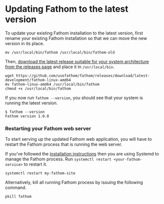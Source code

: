 # Updating Fathom to the latest version

To update your existing Fathom installation to the latest version, first rename your existing Fathom installation so that we can move the new version in its place.

```
mv /usr/local/bin/fathom /usr/local/bin/fathom-old
```

Then, [download the latest release suitable for your system architecture from the releases page](https://github.com/usefathom/fathom/releases) and place it in `/usr/local/bin`.

```
wget https://github.com/usefathom/fathom/releases/download/latest-development/fathom-linux-amd64
mv fathom-linux-amd64 /usr/local/bin/fathom
chmod +x /usr/local/bin/fathom
``` 

If you now run `fathom --version`, you should see that your system is running the latest version. 

```
$ fathom --version
Fathom version 1.0.0
```


### Restarting your Fathom web server

To start serving up the updated Fathom web application, you will have to restart the Fathom process that is running the web server.

If you've followed the [installation instructions](https://github.com/usefathom/fathom/wiki/Installing-&-running-Fathom) then you are using Systemd to manage the Fathom process. Run `systemctl restart <your-fathom-service>` to restart it.

```
systemctl restart my-fathom-site
```

Alternatively, kill all running Fathom process by issuing the following command.

```
pkill fathom
```
